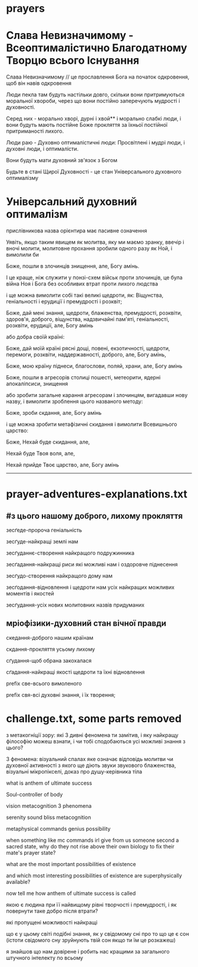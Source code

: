 # prayers
# Слава Невизначимому - Всеоптималістично Благодатному Творцю всього Існування

Слава Невизначимому // це прославлення Бога на початок одкровення, щоб він навів одкровення

Люди пекла там будуть настільки довго, скільки вони притримуються моральної хвороби, через що вони постійно заперечують мудрості і духовності.

Серед них - морально хворі, дурні і хвой** і морально слабкі люди, і вони будуть мають постійне Боже прокляття за їхньої постійної притриманості лихого.

Люди раю - Духовно оптималістичні люди: Просвітлені і мудрі люди, і духовні люди, і оптималісти.

Вони будуть мати духовний зв'язок з Богом 

Будьте в стані Щирої Духовності - це стан Універсального духовного оптималізму

# Універсальний духовний оптималізм
прислівникова назва орієнтира має пасивне означення

Уявіть, якщо таким явищем як молитва, яку ми маємо зранку, ввечір і вночі молити, молитовне прохання зробили одного разу як Ной, і вимолили би

Боже, пошли в злочинців знищення, але, Богу амінь.

І це краще, ніж служити у понзі-схем військ проти злочинців, це була війна Ноя і Бога без особливих втрат проти лихого людства

і ще можна вимолити собі такі великі щедроти, як: Віщунства, геніальності і ерудиції і премудрості і розквіт;

Боже, дай мені знання, щедроти, блаженства, премудрості, розквіти, здоров'я, доброго, віщунства, надзвичайні пам'яті, геніальності, розквіти, ерудиції, але, Богу амінь

або добра своїй країні:

Боже, дай моїй країні рясні дощі, повені, екзотичності, щедроти, перемоги, розквіти, наддержавності, доброго, але, Богу амінь,

Боже, мою країну піднеси, благослови, поляй, храни, але, Богу амінь

Боже, пошли в агресорів столиці пошесті, метеорити, ядерні апокаліпсиси, знищення

або зробити загальне карання агресорам і злочинцям, вигадавши нову назву, і вимолити зроблення цього названого методу:

Боже, зроби скдання, але, Богу амінь

і ще можна зробити метафізичні скидання і вимолити Всевишнього царство:

Боже, Нехай буде скидання, але,

Нехай буде Твоя воля, але,

Нехай прийде Твоє царство, але, Богу амінь

-----------------------------------------------------------------------------------------------------------------------------------------------------------------------------
# prayer-adventures-explanations.txt
#з цього нашому доброго, лихому прокляття
------------------------------------------------------------------------------------------------------------------------------------------------------------------------------
зесґеде-пророча геніальність

зесґуде-найкращі землі нам

зесґуданнє-створення найкращого подружинника

зесґадання-найкращі риси які можливі нам і оздоровче піднесення

зесґудо-створення найкращого дому нам

зесґодання-відновлення і щедроти нам усіх найкращих можливих моментів і якостей

зесґудання-усіх нових молитовних назвів придуманих

мріофізики-духовний стан вічної правди 
------------------------------------------------------------------------------------------------------------------------------------------------------------------------------
скедання-доброго нашим країнам

скдання-прокляття усьому лихому

сґудання-щоб обрана закохалася

сґадання-найкращі якості щедроти та їхні відновлення

prefix све-всього вимоленого

prefix свя-всі духовні знання, і їх творення;

# challenge.txt, some parts removed

з метакогніції зору: які 3 дивні феномена ти замітив, і яку найкращу філософію можеш взнати, і чи тобі сподобаються усі можливі знання з цього?

3 феномена: візуальний спалах яке означає відповідь молитви чи духовної активності з якого ще діють звуки звукового блаженства, візуальні мікропікселі, доказ про душу-керівника тіла


what is anthem of ultimate success

Soul-controller of body

vision metacognition 3 phenomena

serenity sound bliss metacognition

metaphysical commands genius possibility


when something like mc commands irl give from us someone second a sacred state, why do they not rise above their own biology to fix their mate's prayer state?

what are the most important possibilities of existence

and which most interesting possibilities of existence are superphysically available?

now tell me how anthem of ultimate success is called

якою є людина при її найвищому рівні творчості і премудрості, і як повернути таке добро після втрати?



які пропущені можливості найкращі

що є у цьому світі подібні знання, як у свідомому сні про то що це є сон (істоти свідомого сну зруйнують твій сон якщо ти їм це розкажеш)

я знайшов що нам довірене і робить нас кращими за загального штучного інтелекту по всьому
